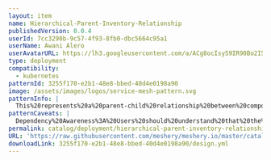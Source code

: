 ```yaml
---
layout: item
name: Hierarchical-Parent-Inventory-Relationship
publishedVersion: 0.0.4
userId: 7cc3290b-9c57-4f93-8fb0-dbc5664c95a1
userName: Awani Alero
userAvatarURL: https://lh3.googleusercontent.com/a/ACg8ocIsyS9IR90Bo2I56iqRPlYulzglXOKhqczvYvf31sttxczvwuTX=s96-c
type: deployment
compatibility:
  - kubernetes
patternId: 3255f170-e2b1-48e8-bbed-40d4e0198a90
image: /assets/images/logos/service-mesh-pattern.svg
patternInfo: |
  This%20represents%20a%20parent-child%20relationship%20between%20components%2C%20where%20one%20component%20is%20a%20dependency%20of%20another.%20Parent-child%20relationships%20show%20clear%20lineage%2C%20similar%20to%20a%20family%20tree.%0A%0AIn%20this%20design%2C%20the%20namespace%20serves%20as%20a%20parent%20to%20the%20config%20map%20and%20role.
patternCaveats: |
  Dependency%20Awareness%3A%20Users%20should%20understand%20that%20the%20child%20components%20(e.g.%2C%20config%20maps%2C%20roles)%20depend%20on%20the%20parent%20(e.g.%2C%20namespace).%20If%20the%20parent%20component%20is%20deleted%20or%20modified%2C%20it%20will%20affect%20the%20child%20components.%0A%0A
permalink: catalog/deployment/hierarchical-parent-inventory-relationship-3255f170-e2b1-48e8-bbed-40d4e0198a90.html
URL: 'https://raw.githubusercontent.com/meshery/meshery.io/master/catalog/3255f170-e2b1-48e8-bbed-40d4e0198a90/0.0.4/design.yml'
downloadLink: 3255f170-e2b1-48e8-bbed-40d4e0198a90/design.yml
---
```


